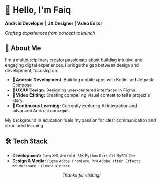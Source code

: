 # 👋 Hello, I'm Faiq

**Android Developer | UX Designer | Video Editor**

*Crafting experiences from concept to launch*

## 🧠 About Me

I'm a multidisciplinary creator passionate about building intuitive and engaging digital experiences. I bridge the gap between design and development, focusing on:

-   **🤖 Android Development:** Building mobile apps with Kotlin and Jetpack Compose.
-   **🎨 UX/UI Design:** Designing user-centered interfaces in Figma.
-   **🎥 Video Editing:** Creating compelling visual content to tell a project's story.
-   **🧠 Continuous Learning:** Currently exploring AI integration and advanced Android concepts.

My background in education fuels my passion for clear communication and structured learning.

## 🛠️ Tech Stack

-   **Development:** `Java` `XML` `Android SDK` `Python` `Dart` `Git` `MySQL` `C++`
-   **Design & Media:** `Figma` `Adobe Premiere Pro` `Adobe After Effects` `Wondershare Filmora` `Blender`

<div align="center">

*Thanks for visiting!*

</div>

<!---
not-Faiq/not-Faiq is a ✨ special ✨ repository because its `README.md` (this file) appears on your GitHub profile.
You can click the Preview link to take a look at your changes.
--->
